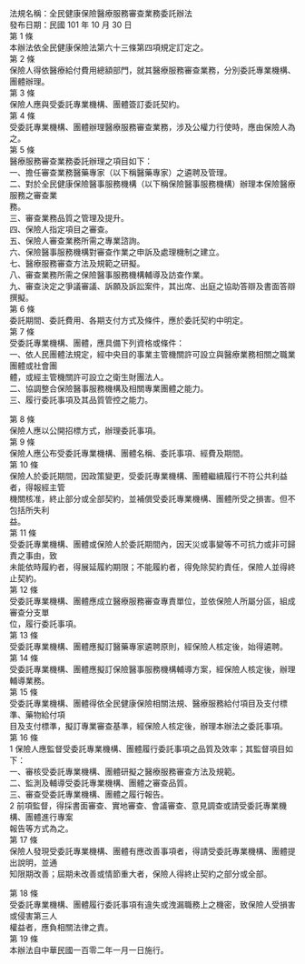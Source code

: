 法規名稱：全民健康保險醫療服務審查業務委託辦法  
發布日期：民國 101 年 10 月 30 日  
第 1 條  
本辦法依全民健康保險法第六十三條第四項規定訂定之。  
第 2 條  
保險人得依醫療給付費用總額部門，就其醫療服務審查業務，分別委託專業機構、團體辦理。  
第 3 條  
保險人應與受委託專業機構、團體簽訂委託契約。  
第 4 條  
受委託專業機構、團體辦理醫療服務審查業務，涉及公權力行使時，應由保險人為之。  
第 5 條  
醫療服務審查業務委託辦理之項目如下：  
一、擔任審查業務醫藥專家（以下稱醫藥專家）之遴聘及管理。  
二、對於全民健康保險醫事服務機構（以下稱保險醫事服務機構）辦理本保險醫療服務之審查業  
務。  
三、審查業務品質之管理及提升。  
四、保險人指定項目之審查。  
五、保險人審查業務所需之專業諮詢。  
六、保險醫事服務機構對審查作業之申訴及處理機制之建立。  
七、醫療服務審查方法及規範之研擬。  
八、審查業務所需之保險醫事服務機構輔導及訪查作業。  
九、審查決定之爭議審議、訴願及訴訟案件，其出席、出庭之協助答辯及書面答辯撰擬。  
第 6 條  
委託期間、委託費用、各期支付方式及條件，應於委託契約中明定。  
第 7 條  
受委託專業機構、團體，應具備下列資格或條件：  
一、依人民團體法規定，經中央目的事業主管機關許可設立與醫療業務相關之職業團體或社會團  
體，或經主管機關許可設立之衛生財團法人。  
二、協調整合保險醫事服務機構及相關專業團體之能力。  
三、履行委託事項及其品質管控之能力。  


第 8 條  
保險人應以公開招標方式，辦理委託事項。  
第 9 條  
保險人應公布受委託專業機構、團體名稱、委託事項、經費及期間。  
第 10 條  
保險人於委託期間，因政策變更，受委託專業機構、團體繼續履行不符公共利益者，得報經主管  
機關核准，終止部分或全部契約，並補償受委託專業機構、團體所受之損害。但不包括所失利  
益。  
第 11 條  
受委託專業機構、團體或保險人於委託期間內，因天災或事變等不可抗力或非可歸責之事由，致  
未能依時履約者，得展延履約期限；不能履約者，得免除契約責任，保險人並得終止契約。  
第 12 條  
受委託專業機構、團體應成立醫療服務審查專責單位，並依保險人所屬分區，組成審查分支單  
位，履行委託事項。  
第 13 條  
受委託專業機構、團體應擬訂醫藥專家遴聘原則，經保險人核定後，始得遴聘。  
第 14 條  
受委託專業機構、團體應擬訂保險醫事服務機構輔導方案，經保險人核定後，辦理輔導業務。  
第 15 條  
受委託專業機構、團體得依全民健康保險相關法規、醫療服務給付項目及支付標準、藥物給付項  
目及支付標準，擬訂專業審查基準，經保險人核定後，辦理本辦法之委託事項。  
第 16 條  
1 保險人應監督受委託專業機構、團體履行委託事項之品質及效率；其監督項目如下：  
一、審核受委託專業機構、團體研擬之醫療服務審查方法及規範。  
二、監測及輔導受委託專業機構、團體之審查品質。  
三、審查受委託專業機構、團體之履行報告。  
2 前項監督，得採書面審查、實地審查、會議審查、意見調查或請受委託專業機構、團體進行專案  
報告等方式為之。  
第 17 條  
保險人發現受委託專業機構、團體有應改善事項者，得請受委託專業機構、團體提出說明，並通  
知限期改善；屆期未改善或情節重大者，保險人得終止契約之部分或全部。  


第 18 條  
受委託專業機構、團體履行委託事項有違失或洩漏職務上之機密，致保險人受損害或侵害第三人  
權益者，應負相關法律之責。  
第 19 條  
本辦法自中華民國一百零二年一月一日施行。  


